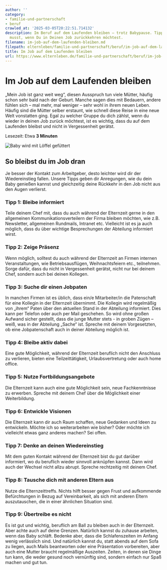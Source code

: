 ```yaml
---
author: ''
category:
- familie-und-partnerschaft
- beruf
crawled_at: '2025-03-05T20:22:51.714132'
description: Im Beruf auf dem Laufenden bleiben – trotz Babypause. Tipps, was Du beachten
  musst, wenn Du in Deinen Job zurückkehren möchtest.
filename: im-job-auf-dem-laufenden-bleiben.md
filepath: elternleben/familie-und-partnerschaft/beruf/im-job-auf-dem-laufenden-bleiben.md
title: Im Job auf dem Laufenden bleiben
url: https://www.elternleben.de/familie-und-partnerschaft/beruf/im-job-auf-dem-laufenden-bleiben/
---
```


#  Im Job auf dem Laufenden bleiben

„Mein Job ist ganz weit weg“, diesen Ausspruch tun viele Mütter, häufig schon
sehr bald nach der Geburt. Manche sagen dies mit Bedauern, andere fühlen sich
– mal mehr, mal weniger – sehr wohl in ihrem neuen Leben. Häufig sind die
Mütter selber erstaunt, wie schnell diese Reise in eine neue Welt vonstatten
ging. Egal zu welcher Gruppe du dich zählst, wenn du wieder in deinen Job
zurück möchtest, ist es wichtig, dass du auf dem Laufenden bleibst und nicht
in Vergessenheit gerätst.

Lesezeit: Etwa **3 Minuten**

![Baby wird mit Löffel
gefüttert](/fileadmin/_processed_/7/c/csm_Tipps_So_bleibst_du_dran_Kopie_2_f75f69133c.jpg)

##  So bleibst du im Job dran

Je besser der Kontakt zum Arbeitgeber, desto leichter wird dir der
Wiedereinstieg fallen. Unsere Tipps geben dir Anregungen, wie du dein Baby
genießen kannst und gleichzeitig deine Rückkehr in den Job nicht aus den Augen
verlierst.

### Tipp 1: Bleibe informiert

Teile deinem Chef mit, dass du auch während der Elternzeit gerne in den
allgemeinen Kommunikationsverteilern der Firma bleiben möchten, wie z.B.
Newsletter, allgemeinen Rundmails, Intranet etc. Vielleicht ist es ja auch
möglich, dass du über wichtige Besprechungen der Abteilung informiert wirst.

### Tipp 2: Zeige Präsenz

Wenn möglich, solltest du auch während der Elternzeit an Firmen internen
Veranstaltungen, wie Betriebsausflügen, Weihnachtsfeiern etc., teilnehmen.
Sorge dafür, dass du nicht in Vergessenheit gerätst, nicht nur bei deinem
Chef, sondern auch bei deinen Kollegen.

### Tipp 3: Suche dir einen Jobpaten

In manchen Firmen ist es üblich, dass ein/e Mitarbeiter/in die Patenschaft für
eine Kollegin in der Elternzeit übernimmt. Die Kollegin wird regelmäßig von
„ihrem“ Paten über den aktuellen Stand in der Abteilung informiert. Dies kann
per Telefon oder auch per Mail geschehen. So wird ohne großen Aufwand sicher
gestellt, dass die junge Mutter stets - in groben Zügen – weiß, was in der
Abteilung „Sache“ ist. Spreche mit deinem Vorgesetzten, ob eine Jobpatenschaft
auch in deiner Abteilung möglich ist.

### Tipp 4: Bleibe aktiv dabei

Eine gute Möglichkeit, während der Elternzeit beruflich nicht den Anschluss zu
verlieren, bieten eine Teilzeittätigkeit, Urlaubsvertretung oder auch home
office.

### Tipp 5: Nutze Fortbildungsangebote

Die Elternzeit kann auch eine gute Möglichkeit sein, neue Fachkenntnisse zu
erwerben. Spreche mit deinem Chef über die Möglichkeit einer Weiterbildung.

### Tipp 6: Entwickle Visionen

Die Elternzeit kann dir auch Raum schaffen, neue Gedanken und Ideen zu
entwickeln. Möchte ich so weiterarbeiten wie bisher? Oder möchte ich
vielleicht etwas ganz anderes machen? Sei offen.

### Tipp 7: Denke an deinen Wiedereinstieg

Mit dem guten Kontakt während der Elternzeit bist du gut darüber informiert,
wo du beruflich wieder sinnvoll anknüpfen kannst. Dann wird auch der Wechsel
nicht allzu abrupt. Spreche rechtzeitig mit deinem Chef.

### Tipp 8: Tausche dich mit anderen Eltern aus

Nutze die Elternzeittreffs. Nichts hilft besser gegen Frust und aufkommende
Befürchtungen in Bezug auf Vereinbarkeit, als sich mit anderen Eltern
auszutauschen, die in einer ähnlichen Situation sind.

### Tipp 9: Übertreibe es nicht

Es ist gut und wichtig, beruflich am Ball zu bleiben auch in der Elternzeit.
Aber achte auch auf deine Grenzen. Natürlich kannst du zuhause arbeiten, wenn
das Baby schläft. Bedenke aber, dass die Schlafenszeiten im Anfang wenig
verlässlich sind. Und natürlich kannst du, statt abends auf dem Sofa zu
liegen, auch Mails beantworten oder eine Präsentation vorbereiten, aber auch
eine Mutter braucht regelmäßige Auszeiten. Zeiten, in denen sie Dinge tun
kann, die weder gesund noch vernünftig sind, sondern einfach nur Spaß machen
und gut tun.

